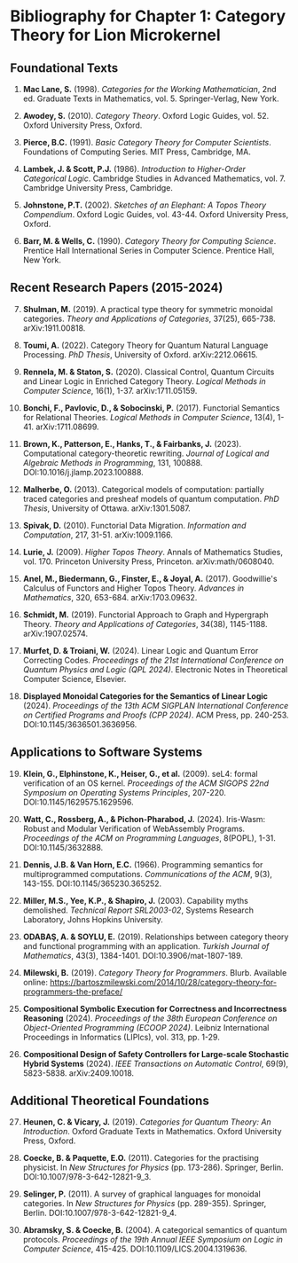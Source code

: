 # Bibliography for Chapter 1: Category Theory for Lion Microkernel

## Foundational Texts

1. **Mac Lane, S.** (1998). _Categories for the Working Mathematician_, 2nd ed.
   Graduate Texts in Mathematics, vol. 5. Springer-Verlag, New York.

2. **Awodey, S.** (2010). _Category Theory_. Oxford Logic Guides, vol. 52.
   Oxford University Press, Oxford.

3. **Pierce, B.C.** (1991). _Basic Category Theory for Computer Scientists_.
   Foundations of Computing Series. MIT Press, Cambridge, MA.

4. **Lambek, J. & Scott, P.J.** (1986). _Introduction to Higher-Order
   Categorical Logic_. Cambridge Studies in Advanced Mathematics, vol. 7.
   Cambridge University Press, Cambridge.

5. **Johnstone, P.T.** (2002). _Sketches of an Elephant: A Topos Theory
   Compendium_. Oxford Logic Guides, vol. 43-44. Oxford University Press,
   Oxford.

6. **Barr, M. & Wells, C.** (1990). _Category Theory for Computing Science_.
   Prentice Hall International Series in Computer Science. Prentice Hall, New
   York.

## Recent Research Papers (2015-2024)

7. **Shulman, M.** (2019). A practical type theory for symmetric monoidal
   categories. _Theory and Applications of Categories_, 37(25), 665-738.
   arXiv:1911.00818.

8. **Toumi, A.** (2022). Category Theory for Quantum Natural Language
   Processing. _PhD Thesis_, University of Oxford. arXiv:2212.06615.

9. **Rennela, M. & Staton, S.** (2020). Classical Control, Quantum Circuits and
   Linear Logic in Enriched Category Theory. _Logical Methods in Computer
   Science_, 16(1), 1-37. arXiv:1711.05159.

10. **Bonchi, F., Pavlovic, D., & Sobocinski, P.** (2017). Functorial Semantics
    for Relational Theories. _Logical Methods in Computer Science_, 13(4), 1-41.
    arXiv:1711.08699.

11. **Brown, K., Patterson, E., Hanks, T., & Fairbanks, J.** (2023).
    Computational category-theoretic rewriting. _Journal of Logical and
    Algebraic Methods in Programming_, 131, 100888.
    DOI:10.1016/j.jlamp.2023.100888.

12. **Malherbe, O.** (2013). Categorical models of computation: partially traced
    categories and presheaf models of quantum computation. _PhD Thesis_,
    University of Ottawa. arXiv:1301.5087.

13. **Spivak, D.** (2010). Functorial Data Migration. _Information and
    Computation_, 217, 31-51. arXiv:1009.1166.

14. **Lurie, J.** (2009). _Higher Topos Theory_. Annals of Mathematics Studies,
    vol. 170. Princeton University Press, Princeton. arXiv:math/0608040.

15. **Anel, M., Biedermann, G., Finster, E., & Joyal, A.** (2017). Goodwillie's
    Calculus of Functors and Higher Topos Theory. _Advances in Mathematics_,
    320, 653-684. arXiv:1703.09632.

16. **Schmidt, M.** (2019). Functorial Approach to Graph and Hypergraph Theory.
    _Theory and Applications of Categories_, 34(38), 1145-1188.
    arXiv:1907.02574.

17. **Murfet, D. & Troiani, W.** (2024). Linear Logic and Quantum Error
    Correcting Codes. _Proceedings of the 21st International Conference on
    Quantum Physics and Logic (QPL 2024)_. Electronic Notes in Theoretical
    Computer Science, Elsevier.

18. **Displayed Monoidal Categories for the Semantics of Linear Logic** (2024).
    _Proceedings of the 13th ACM SIGPLAN International Conference on Certified
    Programs and Proofs (CPP 2024)_. ACM Press, pp. 240-253.
    DOI:10.1145/3636501.3636956.

## Applications to Software Systems

19. **Klein, G., Elphinstone, K., Heiser, G., et al.** (2009). seL4: formal
    verification of an OS kernel. _Proceedings of the ACM SIGOPS 22nd Symposium
    on Operating Systems Principles_, 207-220. DOI:10.1145/1629575.1629596.

20. **Watt, C., Rossberg, A., & Pichon-Pharabod, J.** (2024). Iris-Wasm: Robust
    and Modular Verification of WebAssembly Programs. _Proceedings of the ACM on
    Programming Languages_, 8(POPL), 1-31. DOI:10.1145/3632888.

21. **Dennis, J.B. & Van Horn, E.C.** (1966). Programming semantics for
    multiprogrammed computations. _Communications of the ACM_, 9(3), 143-155.
    DOI:10.1145/365230.365252.

22. **Miller, M.S., Yee, K.P., & Shapiro, J.** (2003). Capability myths
    demolished. _Technical Report SRL2003-02_, Systems Research Laboratory,
    Johns Hopkins University.

23. **ODABAŞ, A. & SOYLU, E.** (2019). Relationships between category theory and
    functional programming with an application. _Turkish Journal of
    Mathematics_, 43(3), 1384-1401. DOI:10.3906/mat-1807-189.

24. **Milewski, B.** (2019). _Category Theory for Programmers_. Blurb. Available
    online:
    https://bartoszmilewski.com/2014/10/28/category-theory-for-programmers-the-preface/

25. **Compositional Symbolic Execution for Correctness and Incorrectness
    Reasoning** (2024). _Proceedings of the 38th European Conference on
    Object-Oriented Programming (ECOOP 2024)_. Leibniz International Proceedings
    in Informatics (LIPIcs), vol. 313, pp. 1-29.

26. **Compositional Design of Safety Controllers for Large-scale Stochastic
    Hybrid Systems** (2024). _IEEE Transactions on Automatic Control_, 69(9),
    5823-5838. arXiv:2409.10018.

## Additional Theoretical Foundations

27. **Heunen, C. & Vicary, J.** (2019). _Categories for Quantum Theory: An
    Introduction_. Oxford Graduate Texts in Mathematics. Oxford University
    Press, Oxford.

28. **Coecke, B. & Paquette, E.O.** (2011). Categories for the practising
    physicist. In _New Structures for Physics_ (pp. 173-286). Springer, Berlin.
    DOI:10.1007/978-3-642-12821-9_3.

29. **Selinger, P.** (2011). A survey of graphical languages for monoidal
    categories. In _New Structures for Physics_ (pp. 289-355). Springer, Berlin.
    DOI:10.1007/978-3-642-12821-9_4.

30. **Abramsky, S. & Coecke, B.** (2004). A categorical semantics of quantum
    protocols. _Proceedings of the 19th Annual IEEE Symposium on Logic in
    Computer Science_, 415-425. DOI:10.1109/LICS.2004.1319636.
